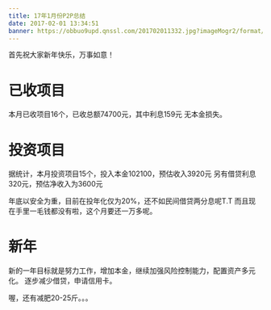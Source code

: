 ```yaml
---
title: 17年1月份P2P总结
date: 2017-02-01 13:34:51
banner: https://obbuo9upd.qnssl.com/201702011332.jpg?imageMogr2/format/webp
---
```


首先祝大家新年快乐，万事如意！
<!--more-->

# 已收项目

本月已收项目16个，已收总额74700元，其中利息159元
无本金损失。

# 投资项目

据统计，本月投资项目15个，投入本金102100，预估收入3920元
另有借贷利息320元，预估净收入为3600元

年底以安全为重，目前在投年化仅为20%，还不如民间借贷两分息呢T.T
而且现在手里一毛钱都没有啦，这个月要还一万多呢。

# 新年

新的一年目标就是努力工作，增加本金，继续加强风险控制能力，配置资产多元化。
逐步减少借贷，申请信用卡。

喔，还有减肥20-25斤。。。